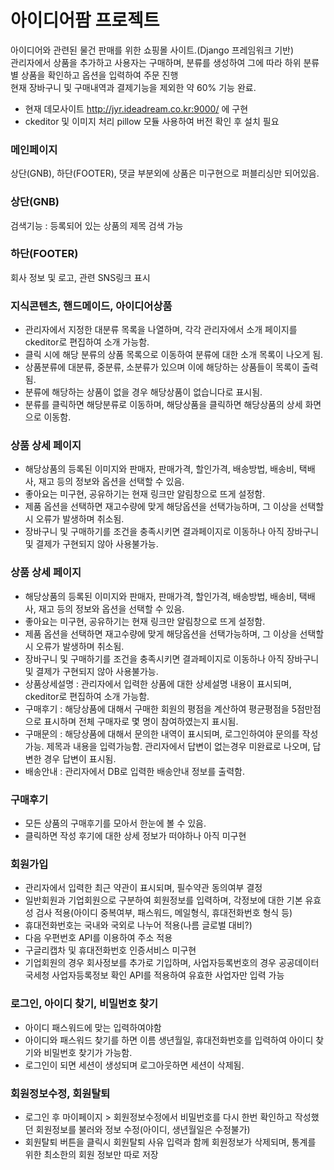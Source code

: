 # 아이디어팜 프로젝트

아이디어와 관련된 물건 판매를 위한 쇼핑몰 사이트.(Django 프레임워크 기반)   
관리자에서 상품을 추가하고 사용자는 구매하며, 분류를 생성하여 그에 따라 하위 분류별 상품을 확인하고 옵션을 입력하여 주문 진행   
현재 장바구니 및 구매내역과 결제기능을 제외한 약 60% 기능 완료.      

* 현재 데모사이트 http://jyr.ideadream.co.kr:9000/ 에 구현 
* ckeditor 및 이미지 처리 pillow 모듈 사용하여 버전 확인 후 설치 필요

### 메인페이지
상단(GNB), 하단(FOOTER), 댓글 부분외에 상품은 미구현으로 퍼블리싱만 되어있음.

### 상단(GNB)
검색기능 : 등록되어 있는 상품의 제목 검색 가능

### 하단(FOOTER)
회사 정보 및 로고, 관련 SNS링크 표시

### 지식콘텐츠, 핸드메이드, 아이디어상품
* 관리자에서 지정한 대분류 목록을 나열하며, 각각 관리자에서 소개 페이지를 ckeditor로 편집하여 소개 가능함.   
* 클릭 시에 해당 분류의 상품 목록으로 이동하여 분류에 대한 소개 목록이 나오게 됨.   
* 상품분류에 대분류, 중분류, 소분류가 있으며 이에 해당하는 상품들이 목록이 출력됨.
* 분류에 해당하는 상품이 없을 경우 해당상품이 없습니다로 표시됨.
* 분류를 클릭하면 해당분류로 이동하며, 해당상품을 클릭하면 해당상품의 상세 화면으로 이동함.

### 상품 상세 페이지
* 해당상품의 등록된 이미지와 판매자, 판매가격, 할인가격, 배송방법, 배송비, 택배사, 재고 등의 정보와 옵션을 선택할 수 있음.
* 좋아요는 미구현, 공유하기는 현재 링크만 알림창으로 뜨게 설정함.
* 제품 옵션을 선택하면 재고수량에 맞게 해당옵션을 선택가능하며, 그 이상을 선택할시 오류가 발생하며 취소됨.
* 장바구니 및 구매하기를 조건을 충족시키면 결과페이지로 이동하나 아직 장바구니 및 결제가 구현되지 않아 사용불가능.

### 상품 상세 페이지
* 해당상품의 등록된 이미지와 판매자, 판매가격, 할인가격, 배송방법, 배송비, 택배사, 재고 등의 정보와 옵션을 선택할 수 있음.
* 좋아요는 미구현, 공유하기는 현재 링크만 알림창으로 뜨게 설정함.
* 제품 옵션을 선택하면 재고수량에 맞게 해당옵션을 선택가능하며, 그 이상을 선택할시 오류가 발생하며 취소됨.
* 장바구니 및 구매하기를 조건을 충족시키면 결과페이지로 이동하나 아직 장바구니 및 결제가 구현되지 않아 사용불가능.
* 상품상세설명 : 관리자에서 입력한 상품에 대한 상세설명 내용이 표시되며, ckeditor로 편집하여 소개 가능함.
* 구매후기 : 해당상품에 대해서 구매한 회원의 평점을 계산하여 평균평점을 5점만점으로 표시하며 전체 구매자로 몇 명이 참여하였는지 표시됨.
* 구매문의 : 해당상품에 대해서 문의한 내역이 표시되며, 로그인하여야 문의를 작성 가능. 제목과 내용을 입력가능함. 관리자에서 답변이 없는경우 미완료로 나오며, 답변한 경우 답변이 표시됨. 
* 배송안내 : 관리자에서 DB로 입력한 배송안내 정보를 출력함.

### 구매후기
* 모든 상품의 구매후기를 모아서 한눈에 볼 수 있음.
* 클릭하면 작성 후기에 대한 상세 정보가 떠야하나 아직 미구현

### 회원가입
* 관리자에서 입력한 최근 약관이 표시되며, 필수약관 동의여부 결정
* 일반회원과 기업회원으로 구분하여 회원정보를 입력하며, 각정보에 대한 기본 유효성 검사 적용(아이디 중복여부, 패스워드, 메일형식, 휴대전화번호 형식 등)
* 휴대전화번호는 국내와 국외로 나누어 적용(나름 글로벌 대비?)
* 다음 우편번호 API를 이용하여 주소 적용
* 구글리캡차 및 휴대전화번호 인증서비스 미구현
* 기업회원의 경우 회사정보를 추가로 기입하며, 사업자등록번호의 경우 공공데이터 국세청 사업자등록정보 확인 API를 적용하여 유효한 사업자만 입력 가능

### 로그인, 아이디 찾기, 비밀번호 찾기
* 아이디 패스워드에 맞는 입력하여야함
* 아이디와 패스워드 찾기를 하면 이름 생년월일, 휴대전화번호를 입력하여 아이디 찾기와 비밀번호 찾기가 가능함.
* 로그인이 되면 세션이 생성되며 로그아웃하면 세션이 삭제됨.

### 회원정보수정, 회원탈퇴
* 로그인 후 마이페이지 > 회원정보수정에서 비밀번호를 다시 한번 확인하고 작성했던 회원정보를 불러와 정보 수정(아이디, 생년월일은 수정불가)
* 회원탈퇴 버튼을 클릭시 회원탈퇴 사유 입력과 함께 회원정보가 삭제되며, 통계를 위한 최소한의 회원 정보만 따로 저장
